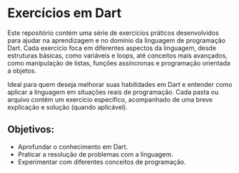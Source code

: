 # Exercícios em Dart

Este repositório contém uma série de exercícios práticos desenvolvidos para ajudar na aprendizagem e no domínio da linguagem de programação Dart. Cada exercício foca em diferentes aspectos da linguagem, desde estruturas básicas, como variáveis e loops, até conceitos mais avançados, como manipulação de listas, funções assíncronas e programação orientada a objetos.

Ideal para quem deseja melhorar suas habilidades em Dart e entender como aplicar a linguagem em situações reais de programação. Cada pasta ou arquivo contém um exercício específico, acompanhado de uma breve explicação e solução (quando aplicável).

## Objetivos:
- Aprofundar o conhecimento em Dart.
- Praticar a resolução de problemas com a linguagem.
- Experimentar com diferentes conceitos de programação.
